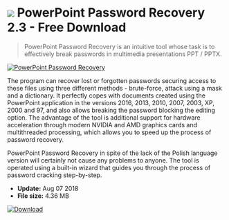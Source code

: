 # ![](https://cdn.softexe.net/static/icon/f/powerpoint-password-recovery-9936.png) PowerPoint Password Recovery 2.3 - Free Download

> PowerPoint Password Recovery is an intuitive tool whose task is to effectively break passwords in multimedia presentations PPT / PPTX.

[![PowerPoint Password Recovery](https://gallery.dpcdn.pl/imgc/Tools/83964/g_-_420x350_1.5_-_xc984dc7b-4321-4e08-9d65-3450bb438dfa.png)](https://softexe.net/win/security-privacy/passwords/powerpoint-password-recovery:aacf.html)

The program can recover lost or forgotten passwords securing access to these files using three different methods - brute-force, attack using a mask and a dictionary. It perfectly copes with documents created using the PowerPoint application in the versions 2016, 2013, 2010, 2007, 2003, XP, 2000 and 97, and also allows breaking the password blocking the editing option. The advantage of the tool is additional support for hardware acceleration through modern NVIDIA and AMD graphics cards and multithreaded processing, which allows you to speed up the process of password recovery.
 
 PowerPoint Password Recovery in spite of the lack of the Polish language version will certainly not cause any problems to anyone. The tool is operated using a built-in wizard that guides you through the process of password cracking step-by-step.


- **Update:** Aug 07 2018
- **File size:** 4.36 MB

[![Download](https://cdn.softexe.net/static/img/download.png)](https://softexe.net/win/security-privacy/passwords/powerpoint-password-recovery:aacf.html)

